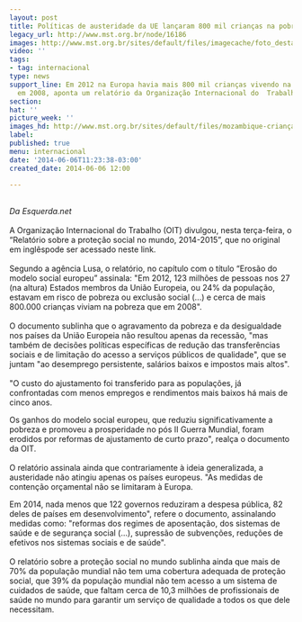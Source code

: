 ```yaml
---
layout: post
title: Políticas de austeridade da UE lançaram 800 mil crianças na pobreza
legacy_url: http://www.mst.org.br/node/16186
images: http://www.mst.org.br/sites/default/files/imagecache/foto_destaque/mozambique-criançapobre-reprodução2222.gif
video: ''
tags:
- tag: internacional
type: news
support_line: Em 2012 na Europa havia mais 800 mil crianças vivendo na pobreza do  que
  em 2008, aponta um relatório da Organização Internacional do  Trabalho
section: 
hat: ''
picture_week: ''
images_hd: http://www.mst.org.br/sites/default/files/mozambique-criançapobre-reprodução2222.gif
label: 
published: true
menu: internacional
date: '2014-06-06T11:23:38-03:00'
created_date: 2014-06-06 12:00

---
```

<p><br><em>Da Esquerda.net</em><br><br>A Organização Internacional do Trabalho (OIT) divulgou, nesta terça-feira, o “Relatório sobre a proteção social no mundo, 2014-2015”, que no original em inglêspode ser acessado neste link.<br><br>Segundo a agência Lusa, o relatório, no capítulo com o título “Erosão do modelo social europeu” assinala: "Em 2012, 123 milhões de pessoas nos 27 (na altura) Estados membros da União Europeia, ou 24% da população, estavam em risco de pobreza ou exclusão social (...) e cerca de mais 800.000 crianças viviam na pobreza que em 2008".<br><br>O documento sublinha que o agravamento da pobreza e da desigualdade nos países da União Europeia não resultou apenas da recessão, "mas também de decisões políticas específicas de redução das transferências sociais e de limitação do acesso a serviços públicos de qualidade", que se juntam "ao desemprego persistente, salários baixos e impostos mais altos".<br><br>"O custo do ajustamento foi transferido para as populações, já confrontadas com menos empregos e rendimentos mais baixos há mais de cinco anos.</p><p>Os ganhos do modelo social europeu, que reduziu significativamente a pobreza e promoveu a prosperidade no pós II Guerra Mundial, foram erodidos por reformas de ajustamento de curto prazo", realça o documento da OIT.<br><br>O relatório assinala ainda que contrariamente à ideia generalizada, a austeridade não atingiu apenas os países europeus. "As medidas de contenção orçamental não se limitaram à Europa.</p><p>Em 2014, nada menos que 122 governos reduziram a despesa pública, 82 deles de países em desenvolvimento", refere o documento, assinalando medidas como: "reformas dos regimes de aposentação, dos sistemas de saúde e de segurança social (...), supressão de subvenções, reduções de efetivos nos sistemas sociais e de saúde".<br><br>O relatório sobre a proteção social no mundo sublinha ainda que mais de 70% da população mundial não tem uma cobertura adequada de proteção social, que 39% da população mundial não tem acesso a um sistema de cuidados de saúde, que faltam cerca de 10,3 milhões de profissionais de saúde no mundo para garantir um serviço de qualidade a todos os que dele necessitam.<br>&nbsp;</p>

